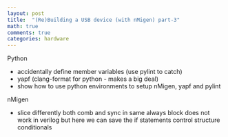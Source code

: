 ```yaml
---
layout: post
title:  "(Re)Building a USB device (with nMigen) part-3"
math: true
comments: true
categories: hardware
---
```


Python
* accidentally define member variables (use pylint to catch)
* yapf (clang-format for python - makes a big deal)
* show how to use python environments to setup nMigen, yapf and pylint

nMigen
* slice differently both comb and sync in same always block does not work in verilog but here we can save the if statements control structure conditionals
